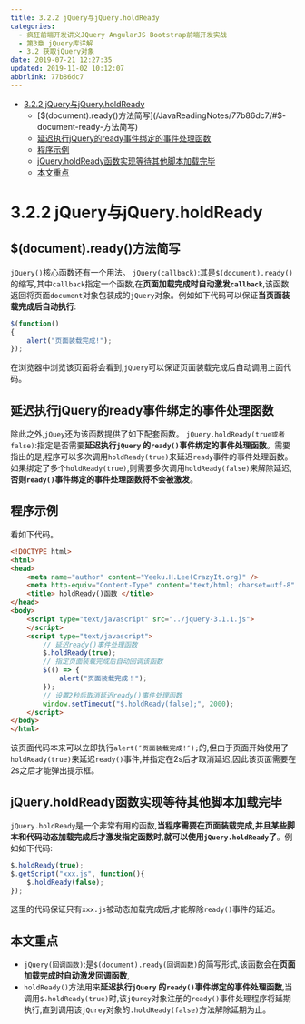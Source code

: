 ```yaml
---
title: 3.2.2 jQuery与jQuery.holdReady
categories: 
  - 疯狂前端开发讲义JQuery AngularJS Bootstrap前端开发实战
  - 第3章 jQuery库详解
  - 3.2 获取jQuery对象
date: 2019-07-21 12:27:35
updated: 2019-11-02 10:12:07
abbrlink: 77b86dc7
---
```

<div id='my_toc'>

- [3.2.2 jQuery与jQuery.holdReady](/JavaReadingNotes/77b86dc7/#3-2-2-jQuery与jQuery-holdReady)
    - [$(document).ready()方法简写](/JavaReadingNotes/77b86dc7/#$-document-ready-方法简写)
    - [延迟执行jQuery的ready事件绑定的事件处理函数](/JavaReadingNotes/77b86dc7/#延迟执行jQuery的ready事件绑定的事件处理函数)
    - [程序示例](/JavaReadingNotes/77b86dc7/#程序示例)
    - [jQuery.holdReady函数实现等待其他脚本加载完毕](/JavaReadingNotes/77b86dc7/#jQuery-holdReady函数实现等待其他脚本加载完毕)
    - [本文重点](/JavaReadingNotes/77b86dc7/#本文重点)

</div>
<!--more-->
<script>if (navigator.platform.toLowerCase() == 'win32'){document.getElementById('my_toc').style.display = 'none';}</script>

<!--end-->
<!--SSTStart-->
# 3.2.2 jQuery与jQuery.holdReady #
## $(document).ready()方法简写 ##
`jQuery()`核心函数还有一个用法。
`jQuery(callback)`:其是`$(document).ready()`的缩写,其中`callback`指定一个函数,在**页面加载完成时自动激发`callback`**,该函数返回将页面`document`对象包装成的`jQuery`对象。例如如下代码可以保证**当页面装载完成后自动执行**:
```javascript
$(function()
{
    alert("页面装载完成!");
});
```
在浏览器中浏览该页面将会看到,`jQuery`可以保证页面装载完成后自动调用上面代码。
## 延迟执行jQuery的ready事件绑定的事件处理函数 ##
除此之外,`jQuey`还为该函数提供了如下配套函数。
`jQuery.holdReady(true或者false)`:指定是否需要**延迟执行`jQuery` 的`ready()`事件绑定的事件处理函数**。需要指出的是,程序可以多次调用`holdReady(true)`来延迟`ready`事件的事件处理函数。如果绑定了多个`holdReady(true)`,则需要多次调用`holdReady(false)`来解除延迟,**否则`ready()`事件绑定的事件处理函数将不会被激发**。

## 程序示例 ##
看如下代码。
```html
<!DOCTYPE html>
<html>
<head>
    <meta name="author" content="Yeeku.H.Lee(CrazyIt.org)" />
    <meta http-equiv="Content-Type" content="text/html; charset=utf-8" />
    <title> holdReady()函数 </title>
</head>
<body>
    <script type="text/javascript" src="../jquery-3.1.1.js">
    </script>
    <script type="text/javascript">
        // 延迟ready()事件处理函数
        $.holdReady(true);
        // 指定页面装载完成后自动回调该函数
        $(() => {
            alert("页面装载完成！");
        });
        // 设置2秒后取消延迟ready()事件处理函数
        window.setTimeout("$.holdReady(false);", 2000);
    </script>
</body>
</html>
```
该页面代码本来可以立即执行`alert(″页面装载完成!″);`的,但由于页面开始使用了`holdReady(true)`来延迟`ready()`事件,并指定在2s后才取消延迟,因此该页面需要在2s之后才能弹出提示框。
## jQuery.holdReady函数实现等待其他脚本加载完毕 ##
`jQuery.holdReady`是一个非常有用的函数,**当程序需要在页面装载完成,并且某些脚本和代码动态加载完成后才激发指定函数时,就可以使用`jQuery.holdReady`了**。例如如下代码:
```javascript
$.holdReady(true);
$.getScript("xxx.js", function(){
    $.holdReady(false);
});
```
这里的代码保证只有`xxx.js`被动态加载完成后,才能解除`ready()`事件的延迟。
## 本文重点 ##
- `jQuery(回调函数)`:是`$(document).ready(回调函数)`的简写形式,该函数会在**页面加载完成时自动激发回调函数**,
- `holdReady()`方法用来**延迟执行`jQuery` 的`ready()`事件绑定的事件处理函数**,当调用`$.holdReady(true)`时,该`jQurey`对象注册的`ready()`事件处理程序将延期执行,直到调用该`jQurey`对象的`.holdReady(false)`方法解除延期为止。
<!--SSTStop-->
